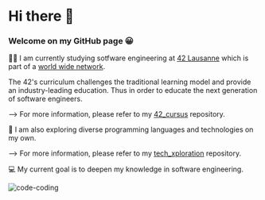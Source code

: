 # Hi there 👋

### Welcome on my GitHub page :grinning:

:woman_technologist: I am currently studying sotfware engineering at [42 Lausanne](https://www.42lausanne.ch/?gclid=EAIaIQobChMI-5eLloP79wIVhJBoCR1VEwNIEAAYASAAEgKuovD_BwE) which is part of a [world wide network](https://42.fr/en/network-42/).

The 42's curriculum challenges the traditional learning model and provide an industry-leading education. Thus in order to educate the next generation of software engineers.

--> For more information, please refer to my [42_cursus](https://github.com/Sndrn/42_cursus) repository.

:compass: I am also exploring diverse programming languages and technologies on my own.

--> For more information, please refer to my [tech_xploration](https://github.com/Sndrn/42_cursus) repository.

💻 My current goal is to deepen my knowledge in software engineering.


![code-coding](https://user-images.githubusercontent.com/89401289/171004051-3903e445-34e1-4e8e-959b-66b9cd455968.gif)

